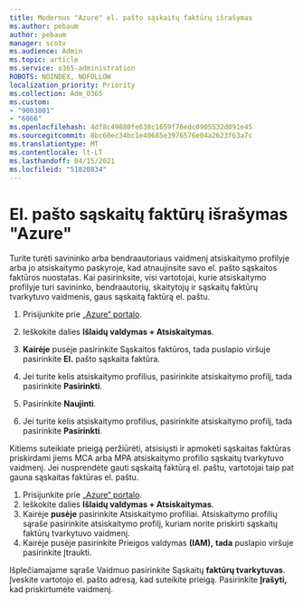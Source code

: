 ```yaml
---
title: Modernus "Azure" el. pašto sąskaitų faktūrų išrašymas
ms.author: pebaum
author: pebaum
manager: scotv
ms.audience: Admin
ms.topic: article
ms.service: o365-administration
ROBOTS: NOINDEX, NOFOLLOW
localization_priority: Priority
ms.collection: Adm_O365
ms.custom:
- "9003801"
- "6866"
ms.openlocfilehash: 4df8c49880fe638c1659f76edc0905532d091e45
ms.sourcegitcommit: 8bc60ec34bc1e40685e3976576e04a2623f63a7c
ms.translationtype: MT
ms.contentlocale: lt-LT
ms.lasthandoff: 04/15/2021
ms.locfileid: "51820834"
---
```

# <a name="email-invoicing-in-azure"></a>El. pašto sąskaitų faktūrų išrašymas "Azure"

Turite turėti savininko arba bendraautoriaus vaidmenį atsiskaitymo profilyje arba jo atsiskaitymo paskyroje, kad atnaujinsite savo el. pašto sąskaitos faktūros nuostatas. Kai pasirinksite, visi vartotojai, kurie atsiskaitymo profilyje turi savininko, bendraautorių, skaitytojų ir sąskaitų faktūrų tvarkytuvo vaidmenis, gaus sąskaitą faktūrą el. paštu.

1. Prisijunkite prie [„Azure“ portalo](https://portal.azure.com/).
2. Ieškokite dalies **Išlaidų valdymas + Atsiskaitymas**.
3. **Kairėje** pusėje pasirinkite Sąskaitos faktūros, tada puslapio viršuje pasirinkite **El.** pašto sąskaita faktūra.
4. Jei turite kelis atsiskaitymo profilius, pasirinkite atsiskaitymo profilį, tada pasirinkite **Pasirinkti**.

5. Pasirinkite **Naujinti**.
6. Jei turite kelis atsiskaitymo profilius, pasirinkite atsiskaitymo profilį, tada pasirinkite **Pasirinkti**.

Kitiems suteikiate prieigą peržiūrėti, atsisiųsti ir apmokėti sąskaitas faktūras priskirdami jiems MCA arba MPA atsiskaitymo profilio sąskaitų tvarkytuvo vaidmenį. Jei nusprendėte gauti sąskaitą faktūrą el. paštu, vartotojai taip pat gauna sąskaitas faktūras el. paštu.

1. Prisijunkite prie [„Azure“ portalo](https://portal.azure.com/).
2. Ieškokite dalies **Išlaidų valdymas + Atsiskaitymas**.
3. Kairėje **pusėje** pasirinkite Atsiskaitymo profiliai. Atsiskaitymo profilių sąraše pasirinkite atsiskaitymo profilį, kuriam norite priskirti sąskaitų faktūrų tvarkytuvo vaidmenį.
4. Kairėje pusėje pasirinkite Prieigos valdymas **(IAM),** **tada** puslapio viršuje pasirinkite Įtraukti.

Išplečiamajame sąraše Vaidmuo pasirinkite Sąskaitų **faktūrų tvarkytuvas**. Įveskite vartotojo el. pašto adresą, kad suteikite prieigą. Pasirinkite **Įrašyti,** kad priskirtumėte vaidmenį.
